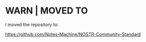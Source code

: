 # WARN | MOVED TO

I moved the repository to:

https://github.com/Notes-Machine/NOSTR-Community-Standard
